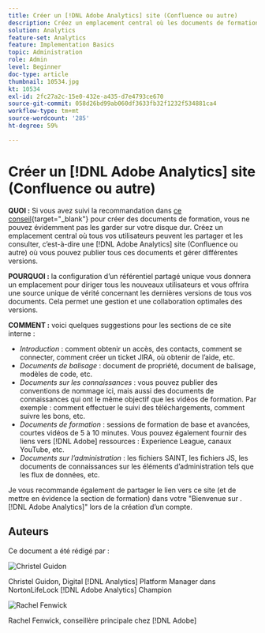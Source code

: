 ```yaml
---
title: Créer un [!DNL Adobe Analytics] site (Confluence ou autre)
description: Créez un emplacement central où les documents de formation peuvent être partagés et consultés par tous vos utilisateurs.
solution: Analytics
feature-set: Analytics
feature: Implementation Basics
topic: Administration
role: Admin
level: Beginner
doc-type: article
thumbnail: 10534.jpg
kt: 10534
exl-id: 2fc27a2c-15e0-432e-a435-d7e4793ce670
source-git-commit: 058d26bd99ab060df3633fb32f1232f534881ca4
workflow-type: tm+mt
source-wordcount: '285'
ht-degree: 59%

---
```


# Créer un [!DNL Adobe Analytics] site (Confluence ou autre)

**QUOI :** Si vous avez suivi la recommandation dans [ce conseil](create-basic-videos-and-training.md){target="_blank"} pour créer des documents de formation, vous ne pouvez évidemment pas les garder sur votre disque dur. Créez un emplacement central où tous vos utilisateurs peuvent les partager et les consulter, c’est-à-dire une [!DNL Adobe Analytics] site (Confluence ou autre) où vous pouvez publier tous ces documents et gérer différentes versions.

**POURQUOI :** la configuration d’un référentiel partagé unique vous donnera un emplacement pour diriger tous les nouveaux utilisateurs et vous offrira une source unique de vérité concernant les dernières versions de tous vos documents. Cela permet une gestion et une collaboration optimales des versions.

**COMMENT :** voici quelques suggestions pour les sections de ce site interne :

* _Introduction_ : comment obtenir un accès, des contacts, comment se connecter, comment créer un ticket JIRA, où obtenir de l’aide, etc.
* _Documents de balisage_ : document de propriété, document de balisage, modèles de code, etc.
* _Documents sur les connaissances_ : vous pouvez publier des conventions de nommage ici, mais aussi des documents de connaissances qui ont le même objectif que les vidéos de formation. Par exemple : comment effectuer le suivi des téléchargements, comment suivre les bons, etc.
* _Documents de formation_ : sessions de formation de base et avancées, courtes vidéos de 5 à 10 minutes. Vous pouvez également fournir des liens vers [!DNL Adobe] ressources : Experience League, canaux YouTube, etc.
* _Documents sur l’administration_ : les fichiers SAINT, les fichiers JS, les documents de connaissances sur les éléments d’administration tels que les flux de données, etc.

Je vous recommande également de partager le lien vers ce site (et de mettre en évidence la section de formation) dans votre &quot;Bienvenue sur . [!DNL Adobe Analytics]&quot; lors de la création d’un compte.


## Auteurs

Ce document a été rédigé par :

![Christel Guidon](assets/Christel-Headshot-150.png)

Christel Guidon, Digital [!DNL Analytics] Platform Manager dans NortonLifeLock
[!DNL Adobe Analytics] Champion

![Rachel Fenwick](assets/Rachel-Fenwick-150.png)

Rachel Fenwick, conseillère principale chez [!DNL Adobe]
